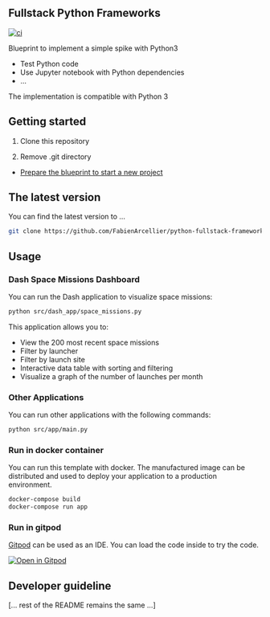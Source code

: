 ## Fullstack Python Frameworks

[![ci](https://github.com/FabienArcellier/blueprint-python3/actions/workflows/main.yml/badge.svg)](https://github.com/FabienArcellier/blueprint-python3/actions/workflows/main.yml)

Blueprint to implement a simple spike with Python3

* Test Python code
* Use Jupyter notebook with Python dependencies
* ...

The implementation is compatible with Python 3

## Getting started

1. Clone this repository

2. Remove .git directory

* [Prepare the blueprint to start a new project](./prepare%20the%20blueprint.md)

## The latest version

You can find the latest version to ...

```bash
git clone https://github.com/FabienArcellier/python-fullstack-frameworks.git
```

## Usage

### Dash Space Missions Dashboard

You can run the Dash application to visualize space missions:

```bash
python src/dash_app/space_missions.py
```

This application allows you to:
- View the 200 most recent space missions
- Filter by launcher
- Filter by launch site
- Interactive data table with sorting and filtering
- Visualize a graph of the number of launches per month

### Other Applications

You can run other applications with the following commands:

```bash
python src/app/main.py
```

### Run in docker container

You can run this template with docker. The manufactured image can be distributed and used to deploy your application to a production environment.

```bash
docker-compose build
docker-compose run app
```

### Run in gitpod

[Gitpod](https://www.gitpod.io/) can be used as an IDE. You can load the code inside to try the code.

[![Open in Gitpod](https://gitpod.io/button/open-in-gitpod.svg)](https://gitpod.io/#https://github.com/FabienArcellier/blueprint-python3)

## Developer guideline

[... rest of the README remains the same ...]
